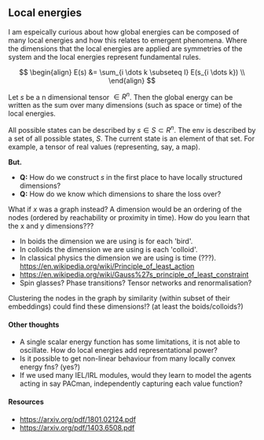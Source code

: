## Local energies

I am espeically curious about how global energies can be composed of many local energies and how this relates to emergent phenomena. Where the dimensions that the local energies are applied are symmetries of the system and the local energies represent fundamental rules.

$$
\begin{align}
E(s) &= \sum_{i \dots k \subseteq I} E(s_{i \dots k}) \\
\end{align}
$$

Let $s$ be a n dimensional tensor $\in R^n$. Then the global energy can be written as the sum over many dimensions (such as space or time) of the local energies.

All possible states can be described by $s\in S \subset R^n$. The env is described by a set of all possible states, $S$. The current state is an element of that set. For example, a tensor of real values (representing, say, a map).

__But.__
- __Q:__ How do we construct $s$ in the first place to have locally structured dimensions?
- __Q:__ How do we know which dimensions to share the loss over?

What if $x$ was a graph instead? A dimension would be an ordering of the nodes (ordered by reachability or proximity in time).
How do you learn that the x and y dimensions???

- In boids the dimension we are using is for each 'bird'.
- In colloids the dimension we are using is each 'colloid'.
- In classical physics the dimension we are using is time (???). https://en.wikipedia.org/wiki/Principle_of_least_action
- https://en.wikipedia.org/wiki/Gauss%27s_principle_of_least_constraint
- Spin glasses? Phase transitions? Tensor networks and renormalisation?

Clustering the nodes in the graph by similarity (within subset of their embeddings) could find these dimensions!? (at least the boids/colloids?)

#### Other thoughts

- A single scalar energy function has some limitations, it is not able to oscillate. How do local energies add representational power?
- Is it possible to get non-linear behaviour from many locally convex energy fns? (yes?)
- If we used many IEL/IRL modules, would they learn to model the agents acting in say PACman, independently capturing each value function?

#### Resources

- https://arxiv.org/pdf/1801.02124.pdf
- https://arxiv.org/pdf/1403.6508.pdf
